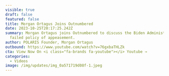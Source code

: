```yaml
---
visible: true
draft: false
featured: false
title: Morgan Ortagus Joins Outnumbered
date: 2023-10-25T20:17:25.242Z
summary: Morgan Ortagus joins Outnumbered to discuss the Biden Administration's
  failed policy of appeasement.
author: POLARIS Founder, Morgan Ortagus
outbound: https://www.youtube.com/watch?v=76gxbaTHLZk
cta: View Now On <i class="fa-brands fa-youtube"></i> Youtube →
categories:
  - Videos
image: /img/updates/img_0a571719d08f-1.jpeg
---
```

